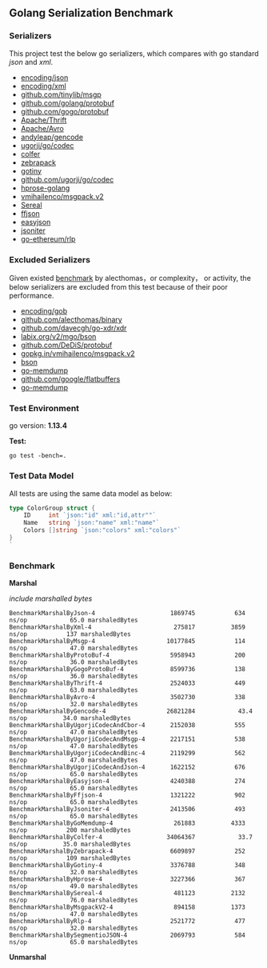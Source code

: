 ## Golang Serialization Benchmark

### Serializers

This project test the below go serializers, which compares with go standard _json_ and _xml_.

- [encoding/json](http://golang.org/pkg/encoding/json/)
- [encoding/xml](http://golang.org/pkg/encoding/xml/)
- [github.com/tinylib/msgp](http://github.com/tinylib/msgp)
- [github.com/golang/protobuf](http://github.com/golang/protobuf)
- [github.com/gogo/protobuf](http://github.com/gogo/protobuf)
- [Apache/Thrift](https://github.com/apache/thrift/tree/master/lib/go)
- [Apache/Avro](https://github.com/linkedin/goavro)
- [andyleap/gencode](https://github.com/andyleap/gencode)
- [ugorji/go/codec](https://github.com/ugorji/go/tree/master/codec)
- [colfer](https://github.com/pascaldekloe/colfer)
- [zebrapack](https://github.com/glycerine/zebrapack)
- [gotiny](https://github.com/niubaoshu/gotiny)
- [github.com/ugorji/go/codec](http://github.com/ugorji/go/codec)
- [hprose-golang](https://github.com/hprose/hprose-golang/tree/master/io)
- [vmihailenco/msgpack.v2](https://github.com/vmihailenco/msgpack)
- [Sereal](https://github.com/Sereal/Sereal)
- [ffjson](https://github.com/pquerna/ffjson)
- [easyjson](https://github.com/mailru/easyjson)
- [jsoniter](https://github.com/json-iterator/go)
- [go-ethereum/rlp](https://github.com/ethereum/go-ethereum)

###  Excluded Serializers

Given existed [benchmark](https://github.com/alecthomas/go_serialization_benchmarks) by alecthomas，or complexity， or activity, the below serializers are excluded from this test because of their poor performance.

- [encoding/gob](http://golang.org/pkg/encoding/gob/)
- [github.com/alecthomas/binary](http://github.com/alecthomas/binary)
- [github.com/davecgh/go-xdr/xdr](http://github.com/davecgh/go-xdr/xdr)
- [labix.org/v2/mgo/bson](http://labix.org/v2/mgo/bson)
- [github.com/DeDiS/protobuf](http://github.com/DeDiS/protobuf)
- [gopkg.in/vmihailenco/msgpack.v2](http://gopkg.in/vmihailenco/msgpack.v2)
- [bson](http://github.com/micro/go-bson)
- [go-memdump](https://github.com/alexflint/go-memdump)
- [github.com/google/flatbuffers](http://github.com/google/flatbuffers)
- [go-memdump](https://github.com/alexflint/go-memdump)

### Test Environment
go version: **1.13.4**

**Test:**

```
go test -bench=. 
```

### Test Data Model

All tests are using the same data model as below:

```go
type ColorGroup struct {
    ID     int `json:"id" xml:"id,attr""`
    Name   string `json:"name" xml:"name"`
    Colors []string `json:"colors" xml:"colors"`
}
`
```

### Benchmark

**Marshal**

_include marshalled bytes_

```
BenchmarkMarshalByJson-4                 	 1869745	       634 ns/op	        65.0 marshaledBytes
BenchmarkMarshalByXml-4                  	  275817	      3859 ns/op	       137 marshaledBytes
BenchmarkMarshalByMsgp-4                 	10177845	       114 ns/op	        47.0 marshaledBytes
BenchmarkMarshalByProtoBuf-4             	 5958943	       200 ns/op	        36.0 marshaledBytes
BenchmarkMarshalByGogoProtoBuf-4         	 8599736	       138 ns/op	        36.0 marshaledBytes
BenchmarkMarshalByThrift-4               	 2524033	       449 ns/op	        63.0 marshaledBytes
BenchmarkMarshalByAvro-4                 	 3502730	       338 ns/op	        32.0 marshaledBytes
BenchmarkMarshalByGencode-4              	26821284	        43.4 ns/op	        34.0 marshaledBytes
BenchmarkMarshalByUgorjiCodecAndCbor-4   	 2152038	       555 ns/op	        47.0 marshaledBytes
BenchmarkMarshalByUgorjiCodecAndMsgp-4   	 2217151	       538 ns/op	        47.0 marshaledBytes
BenchmarkMarshalByUgorjiCodecAndBinc-4   	 2119299	       562 ns/op	        47.0 marshaledBytes
BenchmarkMarshalByUgorjiCodecAndJson-4   	 1622152	       676 ns/op	        65.0 marshaledBytes
BenchmarkMarshalByEasyjson-4             	 4240388	       274 ns/op	        65.0 marshaledBytes
BenchmarkMarshalByFfjson-4               	 1321222	       902 ns/op	        65.0 marshaledBytes
BenchmarkMarshalByJsoniter-4             	 2413506	       493 ns/op	        65.0 marshaledBytes
BenchmarkMarshalByGoMemdump-4            	  261883	      4333 ns/op	       200 marshaledBytes
BenchmarkMarshalByColfer-4               	34064367	        33.7 ns/op	        35.0 marshaledBytes
BenchmarkMarshalByZebrapack-4            	 6609897	       252 ns/op	       109 marshaledBytes
BenchmarkMarshalByGotiny-4               	 3376788	       348 ns/op	        32.0 marshaledBytes
BenchmarkMarshalByHprose-4               	 3227366	       367 ns/op	        49.0 marshaledBytes
BenchmarkMarshalBySereal-4               	  481123	      2132 ns/op	        76.0 marshaledBytes
BenchmarkMarshalByMsgpackV2-4            	  894158	      1373 ns/op	        47.0 marshaledBytes
BenchmarkMarshalByRlp-4                  	 2521772	       477 ns/op	        32.0 marshaledBytes
BenchmarkMarshalBySegmentioJSON-4        	 2069793	       584 ns/op	        65.0 marshaledBytes
```


**Unmarshal**

```

```